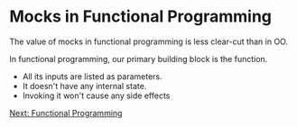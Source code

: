 # Mocks in Functional Programming

The value of mocks in functional programming is less clear-cut than in OO.

In functional programming, our primary building block is the function.

- All its inputs are listed as parameters. 
- It doesn't have any internal state.
- Invoking it won't cause any side effects

[Next: Functional Programming](./FunctionalProgramming.md)

